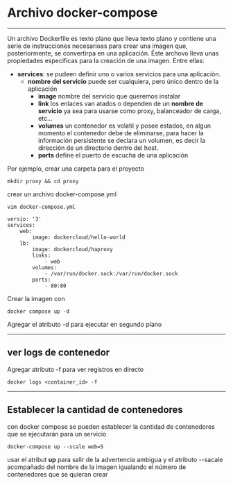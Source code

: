 # Archivo docker-compose
---
Un archivo Dockerfile es texto plano que lleva texto plano y contiene una serie de instrucciones necesarioas para crear una imagen que, posteriormente, se convertirpa en una aplicación. Éste archovo lleva unas propiedades especificas para la creación de una imagen. Entre ellas:

* **services**: se pudeen definir uno o varios servicios para una aplicación.
    * **nombre del servicio** puede ser cualquiera, pero único dentro de la aplicación
        * **image** nombre del servicio que queremos instalar
        * **link** los enlaces van atados o dependen de un **nombre de servicio** ya sea para usarse como proxy, balanceador de carga, etc...
        * **volumes** un contenedor es volatil y posee estados, en algun momento el contenedor debe de eliminarse, para hacer la información persistente se declara un volumen, es decir la dirección de un directorio dentro del host.
        * **ports** define el puerto de escucha de una aplicación

Por ejemplo, crear una carpeta para el proyecto

```
mkdir proxy && cd proxy
```

crear un archivo docker-compose.yml

```
vim docker-compose.yml
```

```
versio: '3'
services:
    web:
        image: dockercloud/hello-world
    lb:
        image: dockercloud/haproxy
        links:
            - web
        volumes:
            - /var/run/docker.sock:/var/run/docker.sock
        ports:
            - 80:80
```

Crear la imagen con 

```
docker compose up -d
```

Agregar el atributo -d para ejecutar en segundo plano

---

## ver logs de contenedor

Agregar atributo -f para ver registros en directo

```
docker logs <container_id> -f
``` 
---

## Establecer la cantidad de contenedores

con docker compose se pueden establecer la cantidad de contenedores que se ejecutarán para un servicio

```
docker-compose up --scale web=5
``` 

usar el atribut **up** para salir de la advertencia ambigua y el atributo --sacale acompañado del nombre de la imagen igualando el número de contenedores que se quieran crear
